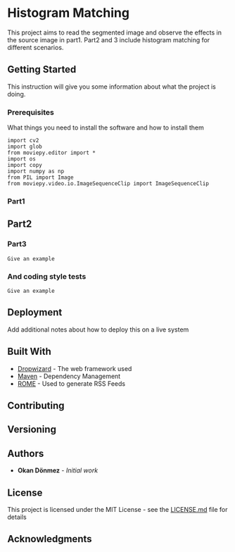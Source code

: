 # Histogram Matching

This project aims to read the segmented image and observe the effects in the source image in part1. Part2 and 3 include histogram matching for different scenarios.

## Getting Started

This instruction will give you some information about what the project is doing.

### Prerequisites

What things you need to install the software and how to install them

```
import cv2
import glob
from moviepy.editor import *
import os
import copy
import numpy as np
from PIL import Image
from moviepy.video.io.ImageSequenceClip import ImageSequenceClip
```

### Part1

## Part2

### Part3


```
Give an example
```

### And coding style tests


```
Give an example
```

## Deployment

Add additional notes about how to deploy this on a live system

## Built With

* [Dropwizard](http://www.dropwizard.io/1.0.2/docs/) - The web framework used
* [Maven](https://maven.apache.org/) - Dependency Management
* [ROME](https://rometools.github.io/rome/) - Used to generate RSS Feeds

## Contributing


## Versioning


## Authors

* **Okan Dönmez** - *Initial work*

## License

This project is licensed under the MIT License - see the [LICENSE.md](LICENSE.md) file for details

## Acknowledgments
